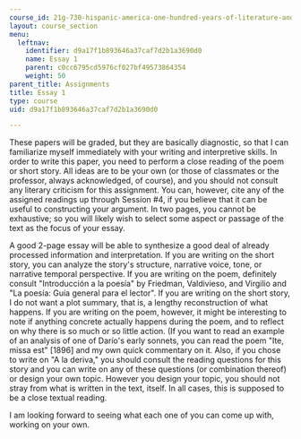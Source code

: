 ```yaml
---
course_id: 21g-730-hispanic-america-one-hundred-years-of-literature-and-film-spring-2014
layout: course_section
menu:
  leftnav:
    identifier: d9a17f1b893646a37caf7d2b1a3690d0
    name: Essay 1
    parent: c0cc6795cd5976cf027bf49573864354
    weight: 50
parent_title: Assignments
title: Essay 1
type: course
uid: d9a17f1b893646a37caf7d2b1a3690d0

---
```


These papers will be graded, but they are basically diagnostic, so that I can familiarize myself immediately with your writing and interpretive skills. In order to write this paper, you need to perform a close reading of the poem or short story. All ideas are to be your own (or those of classmates or the professor, always acknowledged, of course), and you should not consult any literary criticism for this assignment. You can, however, cite any of the assigned readings up through Session #4, if you believe that it can be useful to constructing your argument. In two pages, you cannot be exhaustive; so you will likely wish to select some aspect or passage of the text as the focus of your essay.

A good 2-page essay will be able to synthesize a good deal of already processed information and interpretation. If you are writing on the short story, you can analyze the story's structure, narrative voice, tone, or narrative temporal perspective. If you are writing on the poem, definitely consult "Introducción a la poesía" by Friedman, Valdivieso, and Virgilio and "La poesía: Guía general para el lector". If you are writing on the short story, I do not want a plot summary, that is, a lengthy reconstruction of what happens. If you are writing on the poem, however, it might be interesting to note if anything concrete actually happens during the poem, and to reflect on why there is so much or so little action. (If you want to read an example of an analysis of one of Darío's early sonnets, you can read the poem "Ite, missa est" \[1896\] and my own quick commentary on it. Also, if you chose to write on "A la deriva," you should consult the reading questions for this story and you can write on any of these questions (or combination thereof) or design your own topic. However you design your topic, you should not stray from what is written in the text, itself. In all cases, this is supposed to be a close textual reading.

I am looking forward to seeing what each one of you can come up with, working on your own.
